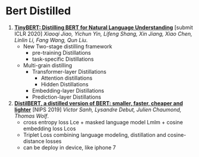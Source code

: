 # Bert Distilled

1. [**TinyBERT: Distilling BERT for Natural Language Understanding**](https://github.com/iofu728/PaperRead/blob/master/paper/NLP/BertDistilled/TinyBert.pdf) [submit ICLR 2020] _Xiaoqi Jiao, Yichun Yin, Lifeng Shang, Xin Jiang, Xiao Chen, Linlin Li, Fang Wang, Qun Liu_.
   - New Two-stage distilling framework
     - pre-training Distillations
     - task-specific Distillations
   - Multi-grain distilling
     - Transformer-layer Distillations
       - Attention distillations
       - Hidden Distillations
     - Embedding-layer Distillations
     - Prediction-layer Distillations
2. [**DistilBERT, a distilled version of BERT: smaller, faster, cheaper and lighter**](https://github.com/iofu728/PaperRead/blob/master/paper/NLP/BertDistilled/DistilBERT.pdf) [NIPS 2019] _Victor Sanh, Lysandre Debut, Julien Chaumond, Thomas Wolf_.
   - cross entropy loss Lce + masked language model Lmlm + cosine embedding loss Lcos
   - Triplet Loss combining language modeling, distillation and cosine-distance losses
   - can be deploy in device, like iphone 7
